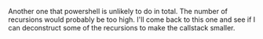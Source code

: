 Another one that powershell is unlikely to do in total. The number of recursions would probably be too high. I'll come back to this one and see if I can deconstruct some of the recursions to make the callstack smaller.